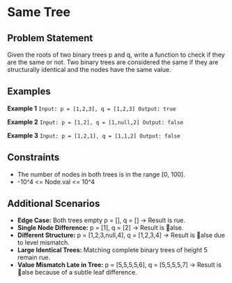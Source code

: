 ﻿# Same Tree

## Problem Statement
Given the roots of two binary trees p and q, write a function to check if they are the same or not. Two binary trees are considered the same if they are structurally identical and the nodes have the same value.

## Examples

**Example 1**
`
Input: p = [1,2,3], q = [1,2,3]
Output: true
`

**Example 2**
`
Input: p = [1,2], q = [1,null,2]
Output: false
`

**Example 3**
`
Input: p = [1,2,1], q = [1,1,2]
Output: false
`

## Constraints
- The number of nodes in both trees is in the range [0, 100].
- -10^4 <= Node.val <= 10^4

## Additional Scenarios
- **Edge Case:** Both trees empty p = [], q = [] → Result is 	rue.
- **Single Node Difference:** p = [1], q = [2] → Result is alse.
- **Different Structure:** p = [1,2,3,null,4], q = [1,2,3,4] → Result is alse due to level mismatch.
- **Large Identical Trees:** Matching complete binary trees of height 5 remain 	rue.
- **Value Mismatch Late in Tree:** p = [5,5,5,5,6], q = [5,5,5,5,7] → Result is alse because of a subtle leaf difference.
